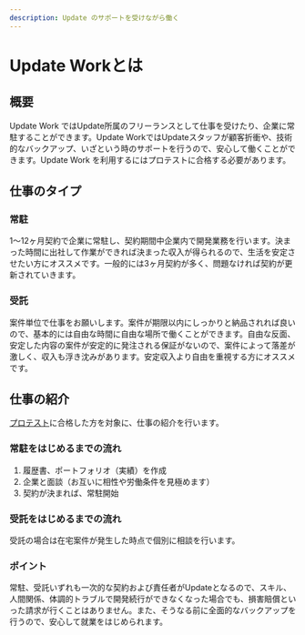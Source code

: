 ```yaml
---
description: Update のサポートを受けながら働く
---
```


# Update Workとは

## 概要

Update Work ではUpdate所属のフリーランスとして仕事を受けたり、企業に常駐することができます。Update WorkではUpdateスタッフが顧客折衝や、技術的なバックアップ、いざという時のサポートを行うので、安心して働くことができます。Update Work を利用するにはプロテストに合格する必要があります。

## 仕事のタイプ

### 常駐

1〜12ヶ月契約で企業に常駐し、契約期間中企業内で開発業務を行います。決まった時間に出社して作業ができれば決まった収入が得られるので、生活を安定させたい方にオススメです。一般的には3ヶ月契約が多く、問題なければ契約が更新されていきます。

### 受託

案件単位で仕事をお願いします。案件が期限以内にしっかりと納品されれば良いので、基本的には自由な時間に自由な場所で働くことができます。自由な反面、安定した内容の案件が安定的に発注される保証がないので、案件によって落差が激しく、収入も浮き沈みがあります。安定収入より自由を重視する方にオススメです。

## 仕事の紹介

[プロテスト](../../projects/pro-test.md)に合格した方を対象に、仕事の紹介を行います。

### 常駐をはじめるまでの流れ

1. 履歴書、ポートフォリオ（実績）を作成
2. 企業と面談（お互いに相性や労働条件を見極めます）
3. 契約が決まれば、常駐開始

### 受託をはじめるまでの流れ

受託の場合は在宅案件が発生した時点で個別に相談を行います。

### ポイント

常駐、受託いずれも一次的な契約および責任者がUpdateとなるので、スキル、人間関係、体調的トラブルで開発続行ができなくなった場合でも、損害賠償といった請求が行くことはありません。また、そうなる前に全面的なバックアップを行うので、安心して就業をはじめられます。


